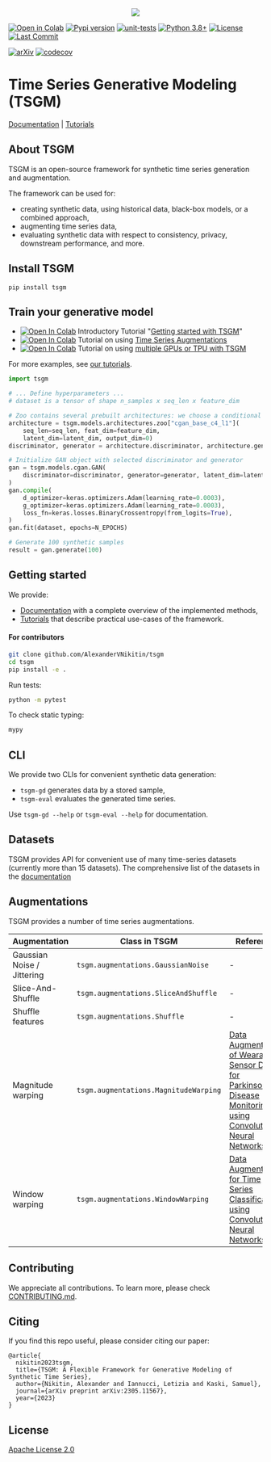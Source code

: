 <div style="text-align:center">
<img src="https://github.com/AlexanderVNikitin/tsgm/raw/main/docs/_static/logo.png">
</div>

[![Open in Colab](https://colab.research.google.com/assets/colab-badge.svg)](https://colab.research.google.com/drive/1l2VB6eUwvrxyu8iB30faGiQM5AKthc82?usp=sharing)
[![Pypi version](https://img.shields.io/pypi/v/tsgm)](https://pypi.org/project/tsgm/)
[![unit-tests](https://github.com/AlexanderVNikitin/tsgm/actions/workflows/test.yml/badge.svg?event=push)](https://github.com/AlexanderVNikitin/tsgm/actions?query=workflow%3ATests+branch%3Amain)
[![Python 3.8+](https://img.shields.io/badge/python-3.8+-blue.svg)](https://www.python.org/downloads/release/python-380/)
[![License](https://img.shields.io/badge/License-Apache_2.0-blue.svg)](https://github.com/AlexanderVNikitin/tsgm/blob/main/LICENSE)
[![Last Commit](https://img.shields.io/github/last-commit/AlexanderVNikitin/tsgm)](https://github.com/AlexanderVNikitin/tsgm/commits/main)

[![arXiv](https://img.shields.io/badge/arXiv-2305.11567-b31b1b.svg)](https://arxiv.org/abs/2305.11567)
[![codecov](https://codecov.io/gh/AlexanderVNikitin/tsgm/branch/main/graph/badge.svg?token=UD38ANZ0M1)](https://codecov.io/gh/AlexanderVNikitin/tsgm)

# Time Series Generative Modeling (TSGM)

[Documentation](https://tsgm.readthedocs.io/en/latest/) |
[Tutorials](https://github.com/AlexanderVNikitin/tsgm/tree/main/tutorials)

## About TSGM

TSGM is an open-source framework for synthetic time series generation and augmentation. 

The framework can be used for:
- creating synthetic data, using historical data, black-box models, or a combined approach,
- augmenting time series data,
- evaluating synthetic data with respect to consistency, privacy, downstream performance, and more.


## Install TSGM
```
pip install tsgm
```


## Train your generative model

- [![Open In Colab](https://colab.research.google.com/assets/colab-badge.svg)](https://colab.research.google.com/drive/1l2VB6eUwvrxyu8iB30faGiQM5AKthc82?usp=sharing) Introductory Tutorial "[Getting started with TSGM](https://github.com/AlexanderVNikitin/tsgm/blob/main/tutorials/GANs/cGAN.ipynb)"
- [![Open In Colab](https://colab.research.google.com/assets/colab-badge.svg)](https://colab.research.google.com/drive/1Vw9t4TlI1Nek_t6bMPyKcPPPqCiXfOK3?usp=sharing) Tutorial on using [Time Series Augmentations](https://github.com/AlexanderVNikitin/tsgm/blob/main/tutorials/augmentations.ipynb)
- [![Open In Colab](https://colab.research.google.com/assets/colab-badge.svg)](https://colab.research.google.com/drive/1wpf9WeNVj5TkUcPF6EavVx-hUCOfyvUd?usp=sharing) Tutorial on using [multiple GPUs or TPU with TSGM](https://github.com/AlexanderVNikitin/tsgm/blob/main/tutorials/Using%20Multiple%20GPUs%20or%20TPU.ipynb)

For more examples, see [our tutorials](./tutorials).

```python
import tsgm

# ... Define hyperparameters ...
# dataset is a tensor of shape n_samples x seq_len x feature_dim

# Zoo contains several prebuilt architectures: we choose a conditional GAN architecture
architecture = tsgm.models.architectures.zoo["cgan_base_c4_l1"](
    seq_len=seq_len, feat_dim=feature_dim,
    latent_dim=latent_dim, output_dim=0)
discriminator, generator = architecture.discriminator, architecture.generator

# Initialize GAN object with selected discriminator and generator
gan = tsgm.models.cgan.GAN(
    discriminator=discriminator, generator=generator, latent_dim=latent_dim
)
gan.compile(
    d_optimizer=keras.optimizers.Adam(learning_rate=0.0003),
    g_optimizer=keras.optimizers.Adam(learning_rate=0.0003),
    loss_fn=keras.losses.BinaryCrossentropy(from_logits=True),
)
gan.fit(dataset, epochs=N_EPOCHS)

# Generate 100 synthetic samples
result = gan.generate(100)
```


## Getting started

We provide:
* [Documentation](https://tsgm.readthedocs.io/en/latest/) with a complete overview of the implemented methods,
* [Tutorials](https://github.com/AlexanderVNikitin/tsgm/tree/main/tutorials) that describe practical use-cases of the framework.


#### For contributors
```bash
git clone github.com/AlexanderVNikitin/tsgm
cd tsgm
pip install -e .
```

Run tests:
```bash
python -m pytest
```

To check static typing:
```bash
mypy
```

## CLI
We provide two CLIs for convenient synthetic data generation:
- `tsgm-gd` generates data by a stored sample,
- `tsgm-eval` evaluates the generated time series.

Use `tsgm-gd --help` or `tsgm-eval --help` for documentation.


## Datasets
TSGM provides API for convenient use of many time-series datasets (currently more than 15 datasets). The comprehensive list of the datasets in the [documentation](https://tsgm.readthedocs.io/en/latest/guides/datasets.html)

## Augmentations
TSGM provides a number of time series augmentations.

| Augmentation  | Class in TSGM | Reference     |
| ------------- | ------------- | ------------- |
| Gaussian Noise / Jittering  | `tsgm.augmentations.GaussianNoise` | -  |        
| Slice-And-Shuffle  | `tsgm.augmentations.SliceAndShuffle` | - |
| Shuffle features  | `tsgm.augmentations.Shuffle` | - |
| Magnitude warping  | `tsgm.augmentations.MagnitudeWarping` | [Data Augmentation of Wearable Sensor Data for Parkinson’s Disease Monitoring using Convolutional Neural Networks](https://dl.acm.org/doi/pdf/10.1145/3136755.3136817) |
| Window warping  | `tsgm.augmentations.WindowWarping` | [Data Augmentation for Time Series Classification using Convolutional Neural Networks](https://shs.hal.science/halshs-01357973/document) |


## Contributing
We appreciate all contributions. To learn more, please check [CONTRIBUTING.md](CONTRIBUTING.md).

## Citing
If you find this repo useful, please consider citing our paper:
```
@article{
  nikitin2023tsgm,
  title={TSGM: A Flexible Framework for Generative Modeling of Synthetic Time Series},
  author={Nikitin, Alexander and Iannucci, Letizia and Kaski, Samuel},
  journal={arXiv preprint arXiv:2305.11567},
  year={2023}
}
```

## License
[Apache License 2.0](LICENSE)
